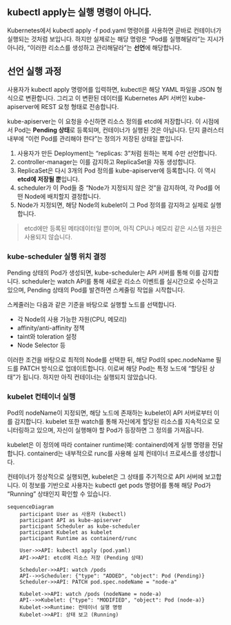 ## **kubectl apply는 실행 명령이 아니다.**

Kubernetes에서 kubectl apply -f pod.yaml 명령어를 사용하면 곧바로 컨테이너가 실행되는 것처럼 보입니다. 
하지만 실제로는 해당 명령은 “Pod를 실행해달라”는 지시가 아니라, “이러한 리소스를 생성하고 관리해달라”는 **선언**에 해당합니다.

## 선언 실행 과정

사용자가 kubectl apply 명령어를 입력하면, kubectl은 해당 YAML 파일을 JSON 형식으로 변환합니다. 
그리고 이 변환된 데이터를 Kubernetes API 서버인 kube-apiserver에 REST 요청 형태로 전송합니다.

kube-apiserver는 이 요청을 수신하면 리소스 정의를 etcd에 저장합니다. 이
시점에서 Pod는 **Pending 상태**로 등록되며, 컨테이너가 실행된 것은 아닙니다. 단지 클러스터 내부에 “이런 Pod를 관리해야 한다”는 정의가 저장된 상태일 뿐입니다.

1. 사용자가 만든 Deployment는 “replicas: 3”처럼 원하는 복제 수만 선언합니다.
2. controller-manager는 이를 감지하고 ReplicaSet을 자동 생성합니다.
3. ReplicaSet은 다시 3개의 Pod 정의를 kube-apiserver에 등록합니다. 이 역시 **etcd에 저장될 뿐**입니다.
4. scheduler가 이 Pod들 중 “Node가 지정되지 않은 것”을 감지하여,
    각 Pod를 어떤 Node에 배치할지 결정합니다.
5. Node가 지정되면, 해당 Node의 kubelet이 그 Pod 정의를 감지하고 실제로 실행합니다.

>  etcd에만 등록된 메타데이터일 뿐이며, 아직 CPU나 메모리 같은 시스템 자원은 사용되지 않습니다.

### **kube-scheduler 실행 위치 결정**

Pending 상태의 Pod가 생성되면, kube-scheduler는 API 서버를 통해 이를 감지합니다. 
scheduler는 watch API를 통해 새로운 리소스 이벤트를 실시간으로 수신하고 있으며, Pending 상태의 Pod를 발견하면 스케줄링 작업을 시작합니다.

스케줄러는 다음과 같은 기준을 바탕으로 실행할 노드를 선택합니다.
- 각 Node의 사용 가능한 자원(CPU, 메모리)
- affinity/anti-affinity 정책
- taint와 toleration 설정
- Node Selector 등


이러한 조건을 바탕으로 최적의 Node를 선택한 뒤, 해당 Pod의 spec.nodeName 필드를 PATCH 방식으로 업데이트합니다.
이로써 해당 Pod는 특정 노드에 “할당된 상태”가 됩니다. 하지만 아직 컨테이너는 실행되지 않았습니다.


### **kubelet 컨테이너 실행**

Pod의 nodeName이 지정되면, 해당 노드에 존재하는 kubelet이 API 서버로부터 이를 감지합니다.
kubelet 또한 watch를 통해 자신에게 할당된 리소스를 지속적으로 모니터링하고 있으며, 자신이 실행해야 할 Pod가 등장하면 그 정의를 가져옵니다.

kubelet은 이 정의에 따라 container runtime(예: containerd)에게 실행 명령을 전달합니다. containerd는 내부적으로 runc를 사용해 실제 컨테이너 프로세스를 생성합니다.


컨테이너가 정상적으로 실행되면, kubelet은 그 상태를 주기적으로 API 서버에 보고합니다. 이 정보를 기반으로 사용자는 kubectl get pods 명령어를 통해 해당 Pod가 “Running” 상태인지 확인할 수 있습니다.



``` mermaid
sequenceDiagram
    participant User as 사용자 (kubectl)
    participant API as kube-apiserver
    participant Scheduler as kube-scheduler
    participant Kubelet as kubelet
    participant Runtime as containerd/runc

    User->>API: kubectl apply (pod.yaml)
    API->>API: etcd에 리소스 저장 (Pending 상태)

    Scheduler->>API: watch /pods
    API-->>Scheduler: {"type": "ADDED", "object": Pod (Pending)}
    Scheduler->>API: PATCH pod.spec.nodeName = "node-a"

    Kubelet->>API: watch /pods (nodeName = node-a)
    API-->>Kubelet: {"type": "MODIFIED", "object": Pod (node-a)}
    Kubelet->>Runtime: 컨테이너 실행 명령
    Kubelet->>API: 상태 보고 (Running)
```